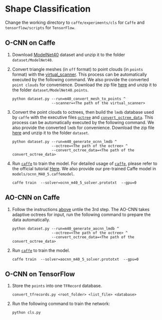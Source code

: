# Shape Classification

Change the working directory to `caffe/experiments/cls` for `Caffe` and
`tensorflow/scripts` for `TensorFlow`.


## O-CNN on Caffe

1. Download [ModelNet40](http://modelnet.cs.princeton.edu/ModelNet40.zip) dataset
and unzip it to the folder `dataset/ModelNet40`.


2. Convert triangle meshes (in `off` format) to point clouds (in `points` format)
with the [virtual_scanner](https://github.com/wang-ps/O-CNN/tree/master/virtual_scanner).
This process can be automatically executed by the following command.
We also provide the converted `point clouds` for convenience. Download the zip file
[here](https://www.dropbox.com/s/m233s9eza3acj2a/ModelNet40.points.zip?dl=0) and
unzip it to the folder `dataset/ModelNet40.points`.
    ```shell
    python dataset.py --run=m40_convert_mesh_to_points ^
                      --scanner=<The path of the virtual_scanner>
    ```

3. Convert the point clouds to octrees, then build the `lmdb` database used by
`caffe` with the executive files [`octree`](Installation.md#Octree) and
[`convert_octree_data`](Installation.md#Caffe).
This process can be automatically executed by the following command.
We also provide the converted `lmdb` for convenience. Download the zip file
[here](https://www.dropbox.com/s/yadlc2ws05iz2hv/ModelNet40.octree.lmdb.zip?dl=0)
and unzip it to the folder `dataset`.
    ```shell
    python dataset.py --run=m40_generate_ocnn_lmdb ^
                      --octree=<The path of the octree> ^
                      --convert_octree_data=<The path of the convert_octree_data>
    ```

1. Run [`caffe`](Installation.md#Caffe) to train the model.
For detailed usage of [`caffe`](Installation.md#Caffe), please refer to the
official tutorial [Here](http://caffe.berkeleyvision.org/tutorial/interfaces.html).
We also provide our pre-trained Caffe model in `models/ocnn_M40_5.caffemodel`.
    ```shell
    caffe train  --solver=ocnn_m40_5_solver.prototxt  --gpu=0
    ```


## AO-CNN on Caffe

1. Follow the instructions [above](#o-cnn-on-caffe) untile the 3rd step.
The AO-CNN takes adaptive octrees for input, run the following command to prepare
the data automatically.
    ```shell
    python dataset.py --run=m40_generate_aocnn_lmdb ^
                      --octree=<The path of the octree> ^
                      --convert_octree_data=<The path of the convert_octree_data>
    ```

2. Run [`caffe`](Installation.md#Caffe) to train the model.
    ```shell
    caffe train  --solver=aocnn_m40_5_solver.prototxt  --gpu=0
    ```


## O-CNN on TensorFlow
1. Store the `points` into one `TFRecord` database.
    ```shell
    convert_tfrecords.py <root_folder> <list_file> <database>
    ```

2. Run the following command to train the network:
    ```shell
    python cls.py
    ```
